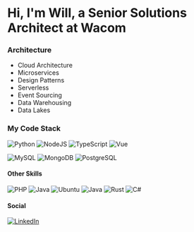 # Hi, I'm Will, a Senior Solutions Architect at Wacom

### Architecture
- Cloud Architecture
- Microservices
- Design Patterns
- Serverless
- Event Sourcing
- Data Warehousing
- Data Lakes

### My Code Stack

![Python](https://img.shields.io/badge/-Python-333333?style=flat-square&logo=python)
![NodeJS](https://img.shields.io/badge/-NodeJS-333333?style=flat-square&logo=Node.js)
![TypeScript](https://img.shields.io/badge/-TypeScript-%231572B6?style=flat-square&logo=typescript&logoColor=000000&labelColor=%231572B6&color=%231572B6)
![Vue](https://img.shields.io/badge/-Vue-34495E?style=flat-square&logo=vue.js)

![MySQL](http://img.shields.io/badge/-MySql-F29111?style=flat-square&logo=mysql&logoColor=ffffff)
![MongoDB](http://img.shields.io/badge/-MongoDB-25942c?style=flat-square&logo=mongodb&logoColor=black)
![PostgreSQL](https://img.shields.io/badge/-Postgres-white?style=flat-square&logo=postgresql)

#### Other Skills
![PHP](http://img.shields.io/badge/-PHP-787CB5?style=flat-square&logo=php&logoColor=ffffff)
![Java](http://img.shields.io/badge/-Java-123?style=flat-square&logo=Java&logoColor=ffffff)
![Ubuntu](http://img.shields.io/badge/-Linux-dd4814?style=flat-square&logo=ubuntu&logoColor=ffffff)
![Java](https://img.shields.io/badge/-Java-007396?style=flat-square&logo=openjdk&logoColor=ffffff)
![Rust](http://img.shields.io/badge/-Rust-000000?style=flat-square&logo=rust&logoColor=ffffff)
![C#](http://img.shields.io/badge/-C%23-239120?style=flat-square&logo=csharp&logoColor=ffffff)


#### Social

[![LinkedIn](https://img.shields.io/badge/LinkedIn-Profile-blue)](https://www.linkedin.com/in/will-percey-196b297a/)
